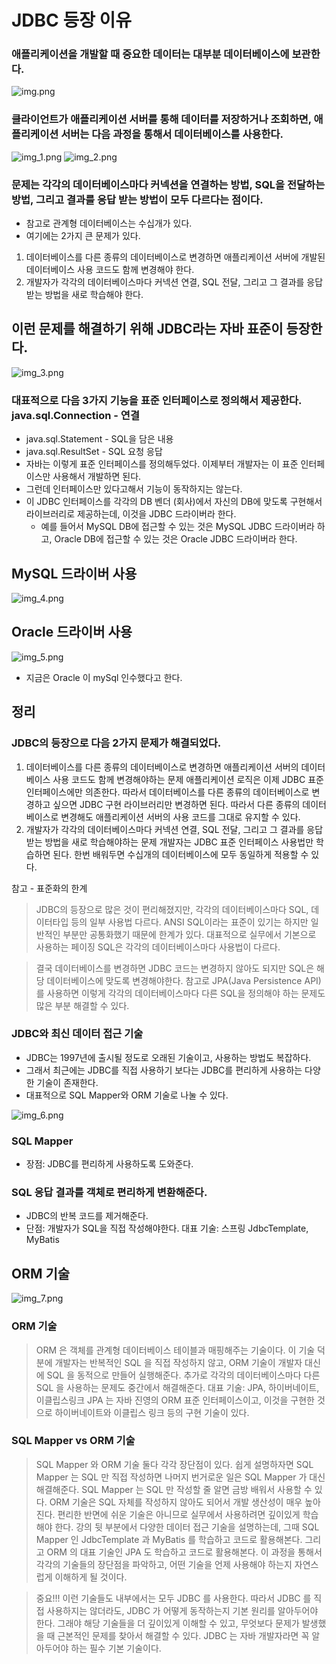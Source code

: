 # JDBC 등장 이유
### 애플리케이션을 개발할 때 중요한 데이터는 대부분 데이터베이스에 보관한다.
![img.png](assets/img.png)
### 클라이언트가 애플리케이션 서버를 통해 데이터를 저장하거나 조회하면, 애플리케이션 서버는 다음 과정을 통해서 데이터베이스를 사용한다.
![img_1.png](assets/img_1.png)
![img_2.png](assets/img_2.png)

### 문제는 각각의 데이터베이스마다 커넥션을 연결하는 방법, SQL을 전달하는 방법, 그리고 결과를 응답 받는 방법이 모두 다르다는 점이다.
- 참고로 관계형 데이터베이스는 수십개가 있다.
- 여기에는 2가지 큰 문제가 있다.
1. 데이터베이스를 다른 종류의 데이터베이스로 변경하면 애플리케이션 서버에 개발된 데이터베이스 사용
   코드도 함께 변경해야 한다.
2. 개발자가 각각의 데이터베이스마다 커넥션 연결, SQL 전달, 그리고 그 결과를 응답 받는 방법을 새로
   학습해야 한다.

## 이런 문제를 해결하기 위해 JDBC라는 자바 표준이 등장한다.
![img_3.png](assets/img_3.png)

### 대표적으로 다음 3가지 기능을 표준 인터페이스로 정의해서 제공한다. java.sql.Connection - 연결
- java.sql.Statement - SQL을 담은 내용
- java.sql.ResultSet - SQL 요청 응답
- 자바는 이렇게 표준 인터페이스를 정의해두었다. 이제부터 개발자는 이 표준 인터페이스만 사용해서 개발하면 된다.
- 그런데 인터페이스만 있다고해서 기능이 동작하지는 않는다.
- 이 JDBC 인터페이스를 각각의 DB 벤더 (회사)에서 자신의 DB에 맞도록 구현해서 라이브러리로 제공하는데, 이것을 JDBC 드라이버라 한다.
  - 예를 들어서 MySQL DB에 접근할 수 있는 것은 MySQL JDBC 드라이버라 하고, Oracle DB에 접근할 수 있는 것은 Oracle JDBC 드라이버라 한다.

## MySQL 드라이버 사용
![img_4.png](assets/img_4.png)

## Oracle 드라이버 사용
![img_5.png](assets/img_5.png)

- 지금은 Oracle 이 mySql 인수했다고 한다.

## 정리
### JDBC의 등장으로 다음 2가지 문제가 해결되었다.
1. 데이터베이스를 다른 종류의 데이터베이스로 변경하면 애플리케이션 서버의 데이터베이스 사용 코드도
   함께 변경해야하는 문제
   애플리케이션 로직은 이제 JDBC 표준 인터페이스에만 의존한다. 따라서 데이터베이스를 다른 종류의 데이터베이스로 변경하고 싶으면 JDBC 구현 라이브러리만 변경하면 된다. 따라서 다른 종류의 데이터베이스로 변경해도 애플리케이션 서버의 사용 코드를 그대로 유지할 수 있다.
2. 개발자가 각각의 데이터베이스마다 커넥션 연결, SQL 전달, 그리고 그 결과를 응답 받는 방법을 새로 학습해야하는 문제
   개발자는 JDBC 표준 인터페이스 사용법만 학습하면 된다. 한번 배워두면 수십개의 데이터베이스에 모두 동일하게 적용할 수 있다.

참고 - 표준화의 한계
> JDBC의 등장으로 많은 것이 편리해졌지만, 각각의 데이터베이스마다 SQL, 데이터타입 등의 일부 사용법
다르다. ANSI SQL이라는 표준이 있기는 하지만 일반적인 부분만 공통화했기 때문에 한계가 있다. 대표적으로 실무에서 기본으로 사용하는 페이징 SQL은 각각의 데이터베이스마다 사용법이 다르다.

> 결국 데이터베이스를 변경하면 JDBC 코드는 변경하지 않아도 되지만 SQL은 해당 데이터베이스에 맞도록 변경해야한다.
> 참고로 JPA(Java Persistence API)를 사용하면 이렇게 각각의 데이터베이스마다 다른 SQL을 정의해야 하는 문제도 많은 부분 해결할 수 있다.

### JDBC와 최신 데이터 접근 기술
- JDBC는 1997년에 출시될 정도로 오래된 기술이고, 사용하는 방법도 복잡하다.
- 그래서 최근에는 JDBC를 직접 사용하기 보다는 JDBC를 편리하게 사용하는 다양한 기술이 존재한다.
- 대표적으로 SQL Mapper와 ORM 기술로 나눌 수 있다.

![img_6.png](assets/img_6.png)

### SQL Mapper
- 장점: JDBC를 편리하게 사용하도록 도와준다.
### SQL 응답 결과를 객체로 편리하게 변환해준다.
- JDBC의 반복 코드를 제거해준다.
- 단점: 개발자가 SQL을 직접 작성해야한다. 대표 기술: 스프링 JdbcTemplate, MyBatis

## ORM 기술
![img_7.png](assets/img_7.png)

### ORM 기술
>ORM 은 객체를 관계형 데이터베이스 테이블과 매핑해주는 기술이다.
이 기술 덕분에 개발자는 반복적인 SQL 을 직접 작성하지 않고, ORM 기술이 개발자 대신에 SQL 을 동적으로 만들어 실행해준다.
추가로 각각의 데이터베이스마다 다른 SQL 을 사용하는 문제도 중간에서 해결해준다. 대표 기술: JPA, 하이버네이트, 이클립스링크
JPA 는 자바 진영의 ORM 표준 인터페이스이고, 이것을 구현한 것으로 하이버네이트와 이클립스 링크 등의 구현 기술이 있다.
### SQL Mapper vs ORM 기술
> SQL Mapper 와 ORM 기술 둘다 각각 장단점이 있다.
쉽게 설명하자면 SQL Mapper 는 SQL 만 직접 작성하면 나머지 번거로운 일은 SQL Mapper 가 대신 해결해준다. SQL Mapper 는 SQL 만 작성할 줄 알면 금방 배워서 사용할 수 있다.
ORM 기술은 SQL 자체를 작성하지 않아도 되어서 개발 생산성이 매우 높아진다. 편리한 반면에 쉬운 기술은 아니므로 실무에서 사용하려면 깊이있게 학습해야 한다.
강의 뒷 부분에서 다양한 데이터 접근 기술을 설명하는데, 그때 SQL Mapper 인 JdbcTemplate 과 MyBatis 를 학습하고 코드로
활용해본다. 그리고 ORM 의 대표 기술인 JPA 도 학습하고 코드로 활용해본다. 이 과정을 통해서 각각의 기술들의 장단점을 파악하고, 어떤 기술을 언제 사용해야 하는지 자연스럽게 이해하게 될 것이다.

> 중요!!! 이런 기술들도 내부에서는 모두 JDBC 를 사용한다. 따라서 JDBC 를 직접 사용하지는 않더라도, JDBC 가
어떻게 동작하는지 기본 원리를 알아두어야 한다. 그래야 해당 기술들을 더 깊이있게 이해할 수 있고, 무엇보다 문제가 발생했을 때 근본적인 문제를 찾아서 해결할 수 있다.
JDBC 는 자바 개발자라면 꼭 알아두어야 하는 필수 기본 기술이다.

